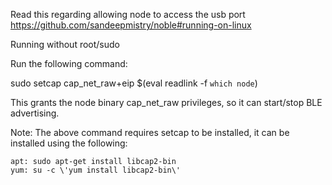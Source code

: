 
Read this regarding allowing node to access the usb port
https://github.com/sandeepmistry/noble#running-on-linux


Running without root/sudo

Run the following command:

sudo setcap cap_net_raw+eip $(eval readlink -f `which node`)

This grants the node binary cap_net_raw privileges, so it can start/stop BLE advertising.

Note: The above command requires setcap to be installed, it can be installed using the following:

    apt: sudo apt-get install libcap2-bin
    yum: su -c \'yum install libcap2-bin\'


